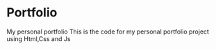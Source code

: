 # Portfolio
My personal portfolio
This is the code for my personal portfolio project using Html,Css and Js
